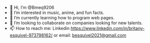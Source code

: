 - 👋 Hi, I’m @Bmeq9206
- 👀 I’m interested in music, anime, and fun facts.
- 🌱 I’m currently learning how to program web pages.
- 💞️ I’m looking to collaborate on companies looking for new talents.
- 📫 How to reach me: 
     Linkedin https://www.linkedin.com/in/britany-esquivel-973798162/ or
     email: besquivel2021@gmail.com 
     
     


<!---
Bmeq9206/Bmeq9206 is a ✨ special ✨ repository because its `README.md` (this file) appears on your GitHub profile.
You can click the Preview link to take a look at your changes.
--->
